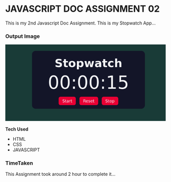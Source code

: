 # JAVASCRIPT DOC ASSIGNMENT 02

This is my 2nd Javascript Doc Assignment.
This is my Stopwatch App...

### Output Image

![output](./Image/output.png)

**Tech Used**

- HTML
- CSS
- JAVASCRIPT

### TimeTaken

This Assignment took around 2 hour to complete it...
